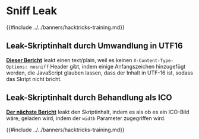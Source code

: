 # Sniff Leak

{{#include ../../banners/hacktricks-training.md}}

## Leak-Skriptinhalt durch Umwandlung in UTF16

[**Dieser Bericht**](https://blog.huli.tw/2022/08/01/en/uiuctf-2022-writeup/#modernism21-solves) leakt einen text/plain, weil es keinen `X-Content-Type-Options: nosniff` Header gibt, indem einige Anfangszeichen hinzugefügt werden, die JavaScript glauben lassen, dass der Inhalt in UTF-16 ist, sodass das Skript nicht bricht.

## Leak-Skriptinhalt durch Behandlung als ICO

[**Der nächste Bericht**](https://blog.huli.tw/2022/08/01/en/uiuctf-2022-writeup/#precisionism3-solves) leakt den Skriptinhalt, indem es als ob es ein ICO-Bild wäre, geladen wird, indem der `width` Parameter zugegriffen wird.

{{#include ../../banners/hacktricks-training.md}}
